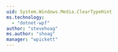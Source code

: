 ```yaml
---
uid: System.Windows.Media.ClearTypeHint
ms.technology: 
  - "dotnet-wpf"
author: "stevehoag"
ms.author: "shoag"
manager: "wpickett"
---
```

